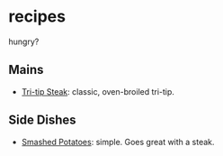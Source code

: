 # recipes

hungry?



## Mains

- [Tri-tip Steak](main/tri-tip.md): classic, oven-broiled tri-tip.



## Side Dishes

- [Smashed Potatoes](side/smashedPotatoes.md): simple. Goes great with a steak.
